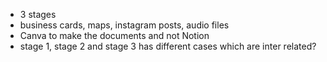 - 3 stages
- business cards, maps, instagram posts, audio files
- Canva to make the documents and not Notion
- stage 1, stage 2 and stage 3 has different cases which are inter related?